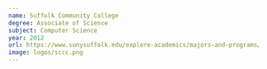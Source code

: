 ```yaml
---
name: Suffolk Community College
degree: Associate of Science
subject: Computer Science
year: 2012
url: https://www.sunysuffolk.edu/explore-academics/majors-and-programs/computer-science/index.jsp
image: logos/sccc.png
---
```

